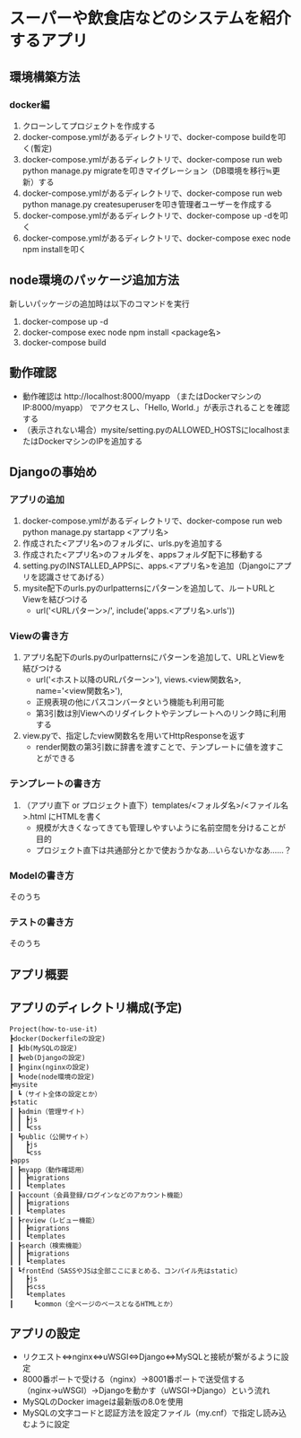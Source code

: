 # スーパーや飲食店などのシステムを紹介するアプリ

## 環境構築方法
### docker編
1. クローンしてプロジェクトを作成する<br>
2. docker-compose.ymlがあるディレクトリで、docker-compose buildを叩く(暫定) <br>
3. docker-compose.ymlがあるディレクトリで、docker-compose run web python manage.py migrateを叩きマイグレーション（DB環境を移行≒更新）する<br>
4. docker-compose.ymlがあるディレクトリで、docker-compose run web python manage.py createsuperuserを叩き管理者ユーザーを作成する<br>
5. docker-compose.ymlがあるディレクトリで、docker-compose up -dを叩く<br>
6. docker-compose.ymlがあるディレクトリで、docker-compose exec node npm installを叩く

## node環境のパッケージ追加方法
新しいパッケージの追加時は以下のコマンドを実行

1. docker-compose up -d
2. docker-compose exec node npm install <package名>
3. docker-compose build

## 動作確認
- 動作確認は http://localhost:8000/myapp （またはDockerマシンのIP:8000/myapp） でアクセスし、「Hello, World.」が表示されることを確認する
- （表示されない場合）mysite/setting.pyのALLOWED_HOSTSにlocalhostまたはDockerマシンのIPを追加する

## Djangoの事始め
### アプリの追加
1. docker-compose.ymlがあるディレクトリで、docker-compose run web python manage.py startapp <アプリ名>
2. 作成された<アプリ名>のフォルダに、urls.pyを追加する
3. 作成された<アプリ名>のフォルダを、appsフォルダ配下に移動する
4. setting.pyのINSTALLED_APPSに、apps.<アプリ名>を追加（Djangoにアプリを認識させてあげる）
5. mysite配下のurls.pyのurlpatternsにパターンを追加して、ルートURLとViewを結びつける
    - url('<URLパターン>/', include('apps.<アプリ名>.urls'))

### Viewの書き方
1. アプリ名配下のurls.pyのurlpatternsにパターンを追加して、URLとViewを結びつける
    - url('<ホスト以降のURLパターン>'), views.<view関数名>, name='<view関数名>'),
    - 正規表現の他にパスコンバータという機能も利用可能
    - 第3引数は別Viewへのリダイレクトやテンプレートへのリンク時に利用する
2. view.pyで、指定したview関数名を用いてHttpResponseを返す
    - render関数の第3引数に辞書を渡すことで、テンプレートに値を渡すことができる

### テンプレートの書き方
1. （アプリ直下 or プロジェクト直下）templates/<フォルダ名>/<ファイル名>.html にHTMLを書く
    - 規模が大きくなってきても管理しやすいように名前空間を分けることが目的
    - プロジェクト直下は共通部分とかで使おうかなあ…いらないかなあ……？

### Modelの書き方
そのうち

### テストの書き方
そのうち

## アプリ概要

## アプリのディレクトリ構成(予定)
```
Project(how-to-use-it)
┣docker(Dockerfileの設定)
┃ ┣db(MySQLの設定)
┃ ┣web(Djangoの設定)
┃ ┣nginx(nginxの設定)
┃ ┗node(node環境の設定)
┣mysite
┃ ┗（サイト全体の設定とか）
┣static
┃ ┣admin（管理サイト）
┃ ┃ ┣js
┃ ┃ ┗css
┃ ┗public（公開サイト）
┃   ┣js
┃   ┗css
┣apps
┃ ┣myapp（動作確認用）
┃ ┃ ┣migrations
┃ ┃ ┗templates
┃ ┣account（会員登録/ログインなどのアカウント機能）
┃ ┃ ┣migrations
┃ ┃ ┗templates
┃ ┣review（レビュー機能）
┃ ┃ ┣migrations
┃ ┃ ┗templates
┃ ┣search（検索機能）
┃ ┃ ┣migrations
┃ ┃ ┗templates
┃ ┗frontEnd（SASSやJSは全部ここにまとめる、コンパイル先はstatic）
┃   ┣js
┃   ┣scss
┃   ┗templates
┃     ┗common（全ページのベースとなるHTMLとか）
 ```

## アプリの設定
- リクエスト⇔nginx⇔uWSGI⇔Django⇔MySQLと接続が繋がるように設定
- 8000番ポートで受ける（nginx）→8001番ポートで送受信する（nginx→uWSGI）→Djangoを動かす（uWSGI→Django）という流れ
- MySQLのDocker imageは最新版の8.0を使用
- MySQLの文字コードと認証方法を設定ファイル（my.cnf）で指定し読み込むように設定
